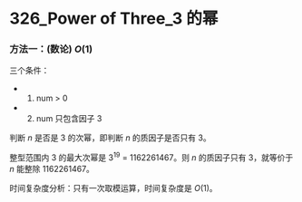 # 326_Power of Three_3 的幂

### 方法一：(数论) $O(1)$

三个条件：

- 1) num > 0
- 2) num 只包含因子 3

判断 $n$ 是否是 $3$ 的次幂，即判断 $n$ 的质因子是否只有 $3$。

整型范围内 $3$ 的最大次幂是 $3^{19}$ = $1162261467$。则 $n$ 的质因子只有 $3$，就等价于 $n$ 能整除 $1162261467$。

时间复杂度分析：只有一次取模运算，时间复杂度是 $O(1)$。
